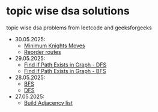 # topic wise dsa solutions
topic wise dsa problems from leetcode and geeksforgeeks

* 30.05.2025:
  * [Minimum  Knights Moves](graph/src/_6_matrix/_1197_MinimumKnightMoves.java)
  * [Reorder routes](graph/src/_1466_ReorderRoutes.java)
* 29.05.2025:
  * [Find if Path Exists in Graph - DFS](graph/src/_3_bfs_dfs/_1971_FindIfPathExistsInGraph_DFS.java)
  * [Find if Path Exists in Graph - BFS](graph/src/_3_bfs_dfs/_1971_FindIfPathExistsInGraph_BFS.java)
* 28.05.2025:
  * [BFS](./graph/src/_2_traversal/BFS.java)
  * [DFS](./graph/src/_2_traversal/DFS.java)
* 27.05.2025: 
  * [Build Adjacency list](./graph/src/_1_basic/PrintAdjList.java)